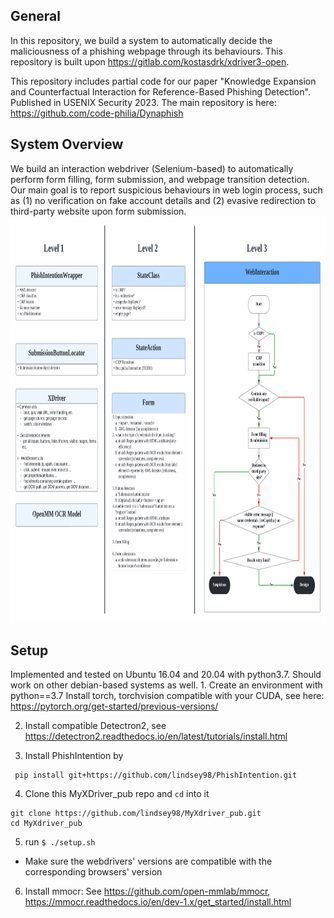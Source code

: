 **General**
-
In this repository, we build a system to automatically decide the maliciousness of a phishing webpage through its behaviours. 
This repository is built upon https://gitlab.com/kostasdrk/xdriver3-open.

This repository includes partial code for our paper "Knowledge Expansion and Counterfactual Interaction for Reference-Based Phishing Detection".
Published in USENIX Security 2023. The main repository is here: https://github.com/code-philia/Dynaphish 

**System Overview**
-
We build an interaction webdriver (Selenium-based) to automatically perform form filling, form submission, and webpage transition detection.
Our main goal is to report suspicious behaviours in web login process, such as (1) no verification on fake account details and (2) evasive redirection to third-party website upon form submission. 
<img src='WebInteraction Diagram-2.png' style="width:3000px;height:650px"/>


**Setup**
-
Implemented and tested on Ubuntu 16.04 and 20.04 with python3.7. Should work on other debian-based systems as well.
1. 
Create an environment with python==3.7
Install torch, torchvision compatible with your CUDA, see here: https://pytorch.org/get-started/previous-versions/

2. Install compatible Detectron2, see https://detectron2.readthedocs.io/en/latest/tutorials/install.html 

3. Install PhishIntention by
```
 pip install git+https://github.com/lindsey98/PhishIntention.git
```

4. Clone this MyXDriver_pub repo and `cd` into it
 ```
git clone https://github.com/lindsey98/MyXdriver_pub.git
cd MyXdriver_pub
```

5. run `$ ./setup.sh`
* Make sure the webdrivers' versions are compatible with the corresponding browsers' version

6. Install mmocr: See https://github.com/open-mmlab/mmocr, https://mmocr.readthedocs.io/en/dev-1.x/get_started/install.html 
